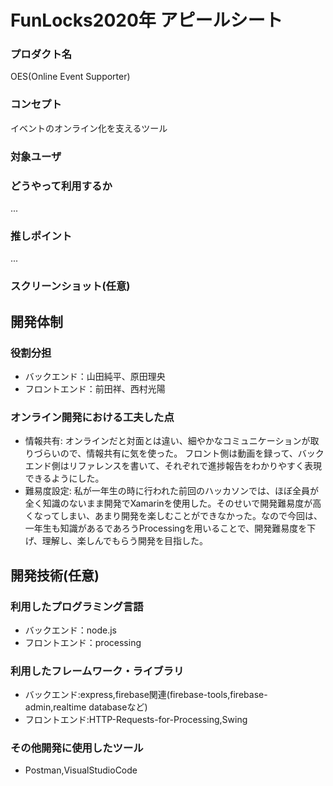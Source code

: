 # FunLocks2020年 アピールシート

### プロダクト名
OES(Online Event Supporter)

### コンセプト
イベントのオンライン化を支えるツール

### 対象ユーザ


### どうやって利用するか
...

### 推しポイント
...

### スクリーンショット(任意)

## 開発体制
### 役割分担
- バックエンド：山田純平、原田理央
- フロントエンド：前田祥、西村光陽

### オンライン開発における工夫した点
- 情報共有:
オンラインだと対面とは違い、細やかなコミュニケーションが取りづらいので、情報共有に気を使った。
フロント側は動画を録って、バックエンド側はリファレンスを書いて、それぞれで進捗報告をわかりやすく表現できるようにした。
- 難易度設定:
私が一年生の時に行われた前回のハッカソンでは、ほぼ全員が全く知識のないまま開発でXamarinを使用した。そのせいで開発難易度が高くなってしまい、あまり開発を楽しむことができなかった。なので今回は、一年生も知識があるであろうProcessingを用いることで、開発難易度を下げ、理解し、楽しんでもらう開発を目指した。

## 開発技術(任意)
### 利用したプログラミング言語
- バックエンド：node.js
- フロントエンド：processing

### 利用したフレームワーク・ライブラリ
- バックエンド:express,firebase関連(firebase-tools,firebase-admin,realtime databaseなど)
- フロントエンド:HTTP-Requests-for-Processing,Swing

### その他開発に使用したツール
- Postman,VisualStudioCode
